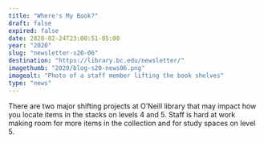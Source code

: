 ```yaml
---
title: "Where's My Book?"
draft: false
expired: false
date: 2020-02-24T23:00:51-05:00
year: "2020"
slug: "newsletter-s20-06"
destination: "https://library.bc.edu/newsletter/"
imagethumb: "2020/blog-s20-news06.png"
imagealt: "Photo of a staff member lifting the book shelves"
type: "news"
---
```


There are two major shifting projects at O’Neill library that may impact how you locate items in the stacks on levels 4 and 5. Staff is hard at work making room for more items in the collection and for study spaces on level 5.